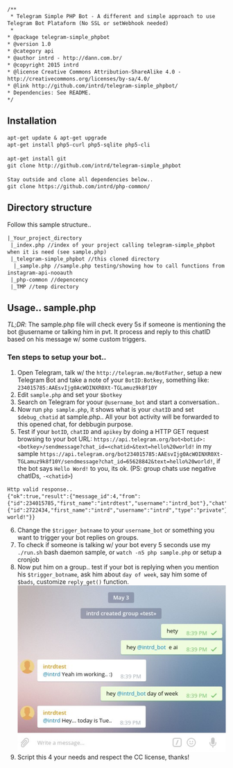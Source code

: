 ```
/**
 * Telegram Simple PHP Bot - A different and simple approach to use Telegram Bot Plataform (No SSL or setWebhook needed)
 * 
* @package telegram-simple_phpbot
* @version 1.0
* @category api
* @author intrd - http://dann.com.br/
* @copyright 2015 intrd
* @license Creative Commons Attribution-ShareAlike 4.0 - http://creativecommons.org/licenses/by-sa/4.0/
* @link http://github.com/intrd/telegram-simple_phpbot/
* Dependencies: See README.
*/
```
## Installation
```
apt-get update & apt-get upgrade
apt-get install php5-curl php5-sqlite php5-cli

apt-get install git
git clone http://github.com/intrd/telegram-simple_phpbot

Stay outside and clone all dependencies below..
git clone https://github.com/intrd/php-common/ 
```
## Directory structure
Follow this sample structure..
```
|_Your_project_directory
 |_index.php //index of your project calling telegram-simple_phpbot when it is need (see sample.php)
 |_telegram-simple_phpbot //this cloned directory
  |_sample.php //sample.php testing/showing how to call functions from instagram-api-nooauth
 |_php-common //depencency
 |_TMP //temp directory

```
## Usage.. sample.php

*TL;DR*: The sample.php file will check every 5s if someone is mentioning the bot @username or talking him in pvt. It process and reply to this chatID based on his message w/ some custom triggers.

### Ten steps to setup your bot..
1. Open Telegram, talk w/ the `http://telegram.me/BotFather`, setup a new Telegram Bot and take a note of your `BotID:Botkey`, something like: `234015785:AAEsvIjg0AcWOINXR0Xt-TGLamuz9k8f10Y`
2. Edit `sample.php` and set your `$botkey`
3. Search on Telegram for yoour `@username_bot` and start a conversation.. 
4. Now run `php sample.php`, it shows what is your `chatID` and set `$debug_chatid` at sample.php.. All your bot activity will be forwarded to this opened chat, for debbugin purpose.
5. Test if your `botID`, `chatID` and `apikey` by doing a HTTP GET request browsing to your bot URL: `https://api.telegram.org/bot<botid>:<botkey>/sendmessage?chat_id=<chatid>&text=hello%20world!` in my sample `https://api.telegram.org/bot234015785:AAEsvIjg0AcWOINXR0Xt-TGLamuz9k8f10Y/sendmessage?chat_id=65628842&text=hello%20world!`, if the bot says `Hello Word!` to you, its ok. (PS: group chats use negative chatIDs, `-<chatid>`)
```
Http valid response..
{"ok":true,"result":{"message_id":4,"from":{"id":234015785,"first_name":"intrdtest","username":"intrd_bot"},"chat":{"id":2722434,"first_name":"intrd","username":"intrd","type":"private"},"date":1462316228,"text":"hello world!"}}
```
6. Change the `$trigger_botname` to your `username_bot` or something you want to trigger your bot replies on groups.  
7. To check if someone is talking w/ your bot every 5 seconds use my `./run.sh` bash daemon sample, or `watch -n5 php sample.php` or setup a cronjob
9. Now put him on a group.. test if your bot is replying when you mention his `$trigger_botname`, ask him about `day of week`, say him some of `$bads`, customize `reply_get()` function.
![telegram_simple_bot](/telegram_simple_bot.jpg?raw=true "telegram_simple_bot")
10. Script this 4 your needs and respect the CC license, thanks!

